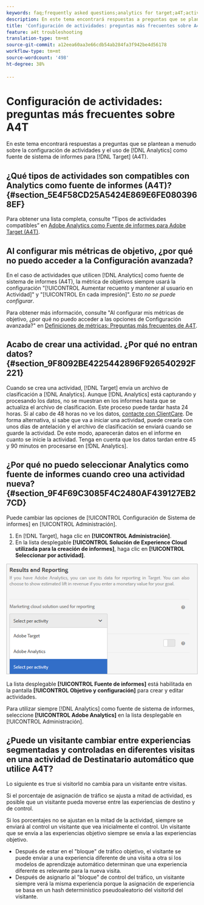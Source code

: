 ```yaml
---
keywords: faq;frequently asked questions;analytics for target;a4T;activity setup
description: En este tema encontrará respuestas a preguntas que se plantean a menudo sobre la configuración de actividades y el uso de Analytics como fuente de informes para Target (A4T).
title: 'Configuración de actividades: preguntas más frecuentes sobre A4T'
feature: a4t troubleshooting
translation-type: tm+mt
source-git-commit: a12eea60aa3e66cdb54ab284fa3f942be4d56178
workflow-type: tm+mt
source-wordcount: '498'
ht-degree: 38%

---
```



# Configuración de actividades: preguntas más frecuentes sobre A4T

En este tema encontrará respuestas a preguntas que se plantean a menudo sobre la configuración de actividades y el uso de [!DNL Analytics] como fuente de sistema de informes para [!DNL Target] (A4T).

## ¿Qué tipos de actividades son compatibles con Analytics como fuente de informes (A4T)?{#section_5E4F58CD25A5424E869E6FE0803968EF}

Para obtener una lista completa, consulte “Tipos de actividades compatibles” en [Adobe Analytics como Fuente de informes para Adobe Target (A4T)](/help/c-integrating-target-with-mac/a4t/a4t.md#concept_7540C8C04259434AB6EE33B09F47A1DE).

## Al configurar mis métricas de objetivo, ¿por qué no puedo acceder a la Configuración avanzada?

En el caso de actividades que utilicen [!DNL Analytics] como fuente de sistema de informes (A4T), la métrica de objetivos siempre usará la configuración &quot;[!UICONTROL Aumentar recuento y mantener al usuario en Actividad]&quot; y &quot;[!UICONTROL En cada impresión]&quot;. Esto *no se puede configurar*.

Para obtener más información, consulte &quot;Al configurar mis métricas de objetivo, ¿por qué no puedo acceder a las opciones de Configuración avanzada?&quot; en [Definiciones de métricas: Preguntas más frecuentes de A4T](/help/c-integrating-target-with-mac/a4t/r-a4t-faq/a4t-faq-metric-definition.md).

## Acabo de crear una actividad. ¿Por qué no entran datos? {#section_9F8092BE4225442896F926540292F221}

Cuando se crea una actividad, [!DNL Target] envía un archivo de clasificación a [!DNL Analytics]. Aunque [!DNL Analytics] está capturando y procesando los datos, no se muestran en los informes hasta que se actualiza el archivo de clasificación. Este proceso puede tardar hasta 24 horas. Si al cabo de 48 horas no ve los datos, [contacte con ClientCare](/help/cmp-resources-and-contact-information.md#reference_ACA3391A00EF467B87930A450050077C). De forma alternativa, si sabe que va a iniciar una actividad, puede crearla con unos días de antelación y el archivo de clasificación se enviará cuando se guarde la actividad. De este modo, aparecerán datos en el informe en cuanto se inicie la actividad. Tenga en cuenta que los datos tardan entre 45 y 90 minutos en procesarse en [!DNL Analytics].

## ¿Por qué no puedo seleccionar Analytics como fuente de informes cuando creo una actividad nueva?    {#section_9F4F69C3085F4C2480AF439127EB27CD}

Puede cambiar las opciones de [!UICONTROL Configuración de Sistema de informes] en [!UICONTROL Administración].

1. En [!DNL Target], haga clic en **[!UICONTROL Administración]**.
1. En la lista desplegable **[!UICONTROL Solución de Experience Cloud utilizada para la creación de informes]**, haga clic en **[!UICONTROL Seleccionar por actividad]**.

![](assets/select-per-activity.png)

La lista desplegable **[!UICONTROL Fuente de informes]** está habilitada en la pantalla **[!UICONTROL Objetivo y configuración]** para crear y editar actividades.

Para utilizar siempre [!DNL Analytics] como fuente de sistema de informes, seleccione **[!UICONTROL Adobe Analytics]** en la lista desplegable en [!UICONTROL Administración].

## ¿Puede un visitante cambiar entre experiencias segmentadas y controladas en diferentes visitas en una actividad de Destinatario automático que utilice A4T?

Lo siguiente es true si visitorId no cambia para un visitante entre visitas.

Si el porcentaje de asignación de tráfico se ajusta a mitad de actividad, es posible que un visitante pueda moverse entre las experiencias de destino y de control.

Si los porcentajes no se ajustan en la mitad de la actividad, siempre se enviará al control un visitante que vea inicialmente el control. Un visitante que se envía a las experiencias objetivo siempre se envía a las experiencias objetivo.

* Después de estar en el &quot;bloque&quot; de tráfico objetivo, el visitante se puede enviar a una experiencia diferente de una visita a otra si los modelos de aprendizaje automático determinan que una experiencia diferente es relevante para la nueva visita.
* Después de asignarlo al &quot;bloque&quot; de control del tráfico, un visitante siempre verá la misma experiencia porque la asignación de experiencia se basa en un hash determinístico pseudoaleatorio del visitorId del visitante.
